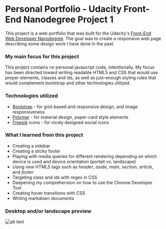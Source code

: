 # Personal Portfolio - Udacity Front-End Nanodegree Project 1
This project is a web portfolio that was built for the Udacity's [Front-End Web Developer Nanodegree](https://www.udacity.com/course/front-end-web-developer-nanodegree--nd001). The goal was to create a responsive web page describing some design work I have done in the past.

### My main focus for this project
This project contains no personal javascript code, intentionally. My focus has been directed toward writing readable HTML5 and CSS that would use proper elements, classes and ids, as well as just-enough styling rules that would complement bootstrap and other technologies utilized.

### Technologies utilized
* [Bootstrap](https://getbootstrap.com/) - for grid-based and responsive design, and image responsiveness
* [Polymer](https://www.polymer-project.org/1.0/) - for material design, paper-card style elements
* [Freepik](http://www.flaticon.com/authors/freepik) icons - for nicely designed social icons

### What I learned from this project
* Creating a sidebar
* Creating a sticky footer
* Playing with media queries for different rendering depending on which device is used and device orientation (portait vs. landscape)
* Using new HTML5 tags such as *header*, *aside*, *main*, *section*, *article*, and *footer*
* Targeting class and ids with regex in CSS
* Deepening my comprehension on how to use the Chrome Developer Tool 
* Creating hover transitions with CSS
* Writing markdown documents


### Desktop and/or landscape preview
![alt text](https://raw.githubusercontent.com/MichelML/Portfolio_Project1_Udacity_Nanodegree/master/preview.png)